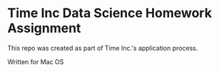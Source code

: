 # Time Inc Data Science Homework Assignment

This repo was created as part of Time Inc.'s application process.

Written for Mac OS
